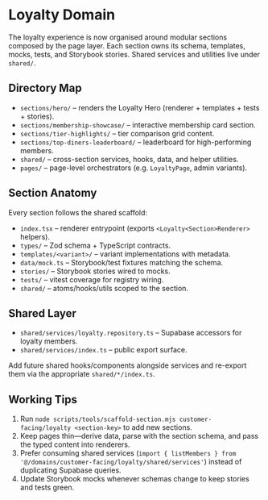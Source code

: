 # Loyalty Domain

The loyalty experience is now organised around modular sections composed by the page layer. Each section owns its schema, templates, mocks, tests, and Storybook stories. Shared services and utilities live under `shared/`.

## Directory Map

- `sections/hero/` – renders the Loyalty Hero (renderer + templates + tests + stories).
- `sections/membership-showcase/` – interactive membership card section.
- `sections/tier-highlights/` – tier comparison grid content.
- `sections/top-diners-leaderboard/` – leaderboard for high-performing members.
- `shared/` – cross-section services, hooks, data, and helper utilities.
- `pages/` – page-level orchestrators (e.g. `LoyaltyPage`, admin variants).

## Section Anatomy

Every section follows the shared scaffold:

- `index.tsx` – renderer entrypoint (exports `<Loyalty<Section>Renderer>` helpers).
- `types/` – Zod schema + TypeScript contracts.
- `templates/<variant>/` – variant implementations with metadata.
- `data/mock.ts` – Storybook/test fixtures matching the schema.
- `stories/` – Storybook stories wired to mocks.
- `tests/` – vitest coverage for registry wiring.
- `shared/` – atoms/hooks/utils scoped to the section.

## Shared Layer

- `shared/services/loyalty.repository.ts` – Supabase accessors for loyalty members.
- `shared/services/index.ts` – public export surface.

Add future shared hooks/components alongside services and re-export them via the appropriate `shared/*/index.ts`.

## Working Tips

1. Run `node scripts/tools/scaffold-section.mjs customer-facing/loyalty <section-key>` to add new sections.
2. Keep pages thin—derive data, parse with the section schema, and pass the typed content into renderers.
3. Prefer consuming shared services (`import { listMembers } from '@/domains/customer-facing/loyalty/shared/services'`) instead of duplicating Supabase queries.
4. Update Storybook mocks whenever schemas change to keep stories and tests green.
